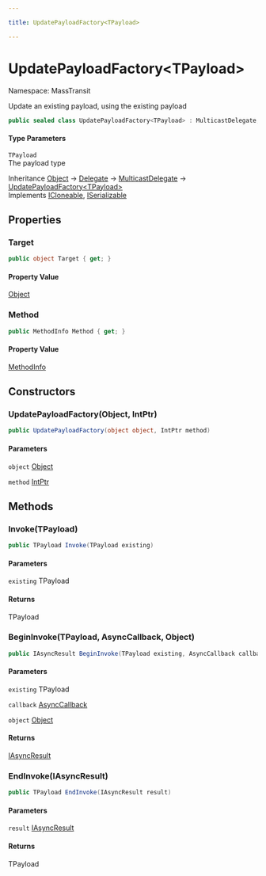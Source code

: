 ```yaml
---

title: UpdatePayloadFactory<TPayload>

---
```


# UpdatePayloadFactory\<TPayload\>

Namespace: MassTransit

Update an existing payload, using the existing payload

```csharp
public sealed class UpdatePayloadFactory<TPayload> : MulticastDelegate, ICloneable, ISerializable
```

#### Type Parameters

`TPayload`<br/>
The payload type

Inheritance [Object](https://learn.microsoft.com/en-us/dotnet/api/system.object) → [Delegate](https://learn.microsoft.com/en-us/dotnet/api/system.delegate) → [MulticastDelegate](https://learn.microsoft.com/en-us/dotnet/api/system.multicastdelegate) → [UpdatePayloadFactory\<TPayload\>](../masstransit/updatepayloadfactory-1)<br/>
Implements [ICloneable](https://learn.microsoft.com/en-us/dotnet/api/system.icloneable), [ISerializable](https://learn.microsoft.com/en-us/dotnet/api/system.runtime.serialization.iserializable)

## Properties

### **Target**

```csharp
public object Target { get; }
```

#### Property Value

[Object](https://learn.microsoft.com/en-us/dotnet/api/system.object)<br/>

### **Method**

```csharp
public MethodInfo Method { get; }
```

#### Property Value

[MethodInfo](https://learn.microsoft.com/en-us/dotnet/api/system.reflection.methodinfo)<br/>

## Constructors

### **UpdatePayloadFactory(Object, IntPtr)**

```csharp
public UpdatePayloadFactory(object object, IntPtr method)
```

#### Parameters

`object` [Object](https://learn.microsoft.com/en-us/dotnet/api/system.object)<br/>

`method` [IntPtr](https://learn.microsoft.com/en-us/dotnet/api/system.intptr)<br/>

## Methods

### **Invoke(TPayload)**

```csharp
public TPayload Invoke(TPayload existing)
```

#### Parameters

`existing` TPayload<br/>

#### Returns

TPayload<br/>

### **BeginInvoke(TPayload, AsyncCallback, Object)**

```csharp
public IAsyncResult BeginInvoke(TPayload existing, AsyncCallback callback, object object)
```

#### Parameters

`existing` TPayload<br/>

`callback` [AsyncCallback](https://learn.microsoft.com/en-us/dotnet/api/system.asynccallback)<br/>

`object` [Object](https://learn.microsoft.com/en-us/dotnet/api/system.object)<br/>

#### Returns

[IAsyncResult](https://learn.microsoft.com/en-us/dotnet/api/system.iasyncresult)<br/>

### **EndInvoke(IAsyncResult)**

```csharp
public TPayload EndInvoke(IAsyncResult result)
```

#### Parameters

`result` [IAsyncResult](https://learn.microsoft.com/en-us/dotnet/api/system.iasyncresult)<br/>

#### Returns

TPayload<br/>
